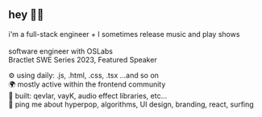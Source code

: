 
## hey 🏄‍♂️ <br/>
i'm a full-stack engineer + I sometimes release music and play shows <br/><br/>
software engineer with OSLabs <br/>
Bractlet SWE Series 2023, Featured Speaker <br/>

⚙️ using daily: .js, .html, .css, .tsx ...and so on <br/>
🌍 mostly active within the frontend community <br/>
🔧 built: qevlar, vayK, audio effect libraries, etc… <br/>
💬 ping me about hyperpop, algorithms, UI design, branding, react, surfing <br/>
